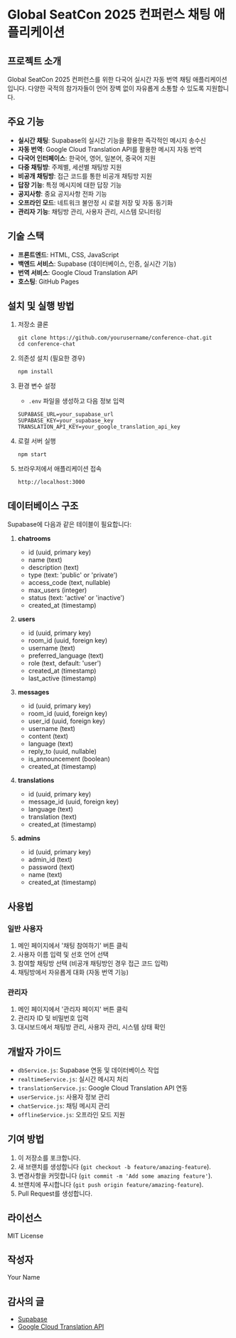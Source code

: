 # Global SeatCon 2025 컨퍼런스 채팅 애플리케이션

## 프로젝트 소개
Global SeatCon 2025 컨퍼런스를 위한 다국어 실시간 자동 번역 채팅 애플리케이션입니다. 다양한 국적의 참가자들이 언어 장벽 없이 자유롭게 소통할 수 있도록 지원합니다.

## 주요 기능
- **실시간 채팅**: Supabase의 실시간 기능을 활용한 즉각적인 메시지 송수신
- **자동 번역**: Google Cloud Translation API를 활용한 메시지 자동 번역
- **다국어 인터페이스**: 한국어, 영어, 일본어, 중국어 지원
- **다중 채팅방**: 주제별, 세션별 채팅방 지원
- **비공개 채팅방**: 접근 코드를 통한 비공개 채팅방 지원
- **답장 기능**: 특정 메시지에 대한 답장 기능
- **공지사항**: 중요 공지사항 전파 기능
- **오프라인 모드**: 네트워크 불안정 시 로컬 저장 및 자동 동기화
- **관리자 기능**: 채팅방 관리, 사용자 관리, 시스템 모니터링

## 기술 스택
- **프론트엔드**: HTML, CSS, JavaScript
- **백엔드 서비스**: Supabase (데이터베이스, 인증, 실시간 기능)
- **번역 서비스**: Google Cloud Translation API
- **호스팅**: GitHub Pages

## 설치 및 실행 방법
1. 저장소 클론
   ```
   git clone https://github.com/yourusername/conference-chat.git
   cd conference-chat
   ```

2. 의존성 설치 (필요한 경우)
   ```
   npm install
   ```

3. 환경 변수 설정
   - `.env` 파일을 생성하고 다음 정보 입력
   ```
   SUPABASE_URL=your_supabase_url
   SUPABASE_KEY=your_supabase_key
   TRANSLATION_API_KEY=your_google_translation_api_key
   ```

4. 로컬 서버 실행
   ```
   npm start
   ```

5. 브라우저에서 애플리케이션 접속
   ```
   http://localhost:3000
   ```

## 데이터베이스 구조
Supabase에 다음과 같은 테이블이 필요합니다:

1. **chatrooms**
   - id (uuid, primary key)
   - name (text)
   - description (text)
   - type (text: 'public' or 'private')
   - access_code (text, nullable)
   - max_users (integer)
   - status (text: 'active' or 'inactive')
   - created_at (timestamp)

2. **users**
   - id (uuid, primary key)
   - room_id (uuid, foreign key)
   - username (text)
   - preferred_language (text)
   - role (text, default: 'user')
   - created_at (timestamp)
   - last_active (timestamp)

3. **messages**
   - id (uuid, primary key)
   - room_id (uuid, foreign key)
   - user_id (uuid, foreign key)
   - username (text)
   - content (text)
   - language (text)
   - reply_to (uuid, nullable)
   - is_announcement (boolean)
   - created_at (timestamp)

4. **translations**
   - id (uuid, primary key)
   - message_id (uuid, foreign key)
   - language (text)
   - translation (text)
   - created_at (timestamp)

5. **admins**
   - id (uuid, primary key)
   - admin_id (text)
   - password (text)
   - name (text)
   - created_at (timestamp)

## 사용법

### 일반 사용자
1. 메인 페이지에서 '채팅 참여하기' 버튼 클릭
2. 사용자 이름 입력 및 선호 언어 선택
3. 참여할 채팅방 선택 (비공개 채팅방인 경우 접근 코드 입력)
4. 채팅방에서 자유롭게 대화 (자동 번역 기능)

### 관리자
1. 메인 페이지에서 '관리자 페이지' 버튼 클릭
2. 관리자 ID 및 비밀번호 입력
3. 대시보드에서 채팅방 관리, 사용자 관리, 시스템 상태 확인

## 개발자 가이드
- `dbService.js`: Supabase 연동 및 데이터베이스 작업
- `realtimeService.js`: 실시간 메시지 처리
- `translationService.js`: Google Cloud Translation API 연동
- `userService.js`: 사용자 정보 관리
- `chatService.js`: 채팅 메시지 관리
- `offlineService.js`: 오프라인 모드 지원

## 기여 방법
1. 이 저장소를 포크합니다.
2. 새 브랜치를 생성합니다 (`git checkout -b feature/amazing-feature`).
3. 변경사항을 커밋합니다 (`git commit -m 'Add some amazing feature'`).
4. 브랜치에 푸시합니다 (`git push origin feature/amazing-feature`).
5. Pull Request를 생성합니다.

## 라이선스
MIT License

## 작성자
Your Name

## 감사의 글
- [Supabase](https://supabase.io/)
- [Google Cloud Translation API](https://cloud.google.com/translate)
